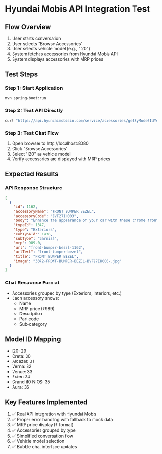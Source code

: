 # Hyundai Mobis API Integration Test

## Flow Overview
1. User starts conversation
2. User selects "Browse Accessories"
3. User selects vehicle model (e.g., "i20")
4. System fetches accessories from Hyundai Mobis API
5. System displays accessories with MRP prices

## Test Steps

### Step 1: Start Application
```bash
mvn spring-boot:run
```

### Step 2: Test API Directly
```bash
curl "https://api.hyundaimobisin.com/service/accessories/getByModelIdYear?modelId=29&year=2018"
```

### Step 3: Test Chat Flow
1. Open browser to http://localhost:8080
2. Click "Browse Accessories"
3. Select "i20" as vehicle model
4. Verify accessories are displayed with MRP prices

## Expected Results

### API Response Structure
```json
[
  {
    "id": 1162,
    "accessoryName": "FRONT BUMPER BEZEL",
    "accessoryCode": "BVF27IH003",
    "body": "Enhance the appearance of your car with these chrome front bezel garnish.",
    "typeId": 1347,
    "type": "Exteriors",
    "subTypeId": 1436,
    "subType": "Garnish",
    "mrp": 989.0,
    "url": "front-bumper-bezel-1162",
    "urlText": "front-bumper-bezel",
    "title": "FRONT BUMPER BEZEL",
    "image": "3372-FRONT-BUMPER-BEZEL-BVF27IH003-.jpg"
  }
]
```

### Chat Response Format
- Accessories grouped by type (Exteriors, Interiors, etc.)
- Each accessory shows:
  - Name
  - MRP price (₹989)
  - Description
  - Part code
  - Sub-category

## Model ID Mapping
- i20: 29
- Creta: 30
- Alcazar: 31
- Verna: 32
- Venue: 33
- Exter: 34
- Grand i10 NIOS: 35
- Aura: 36

## Key Features Implemented
1. ✅ Real API integration with Hyundai Mobis
2. ✅ Proper error handling with fallback to mock data
3. ✅ MRP price display (₹ format)
4. ✅ Accessories grouped by type
5. ✅ Simplified conversation flow
6. ✅ Vehicle model selection
7. ✅ Bubble chat interface updates 